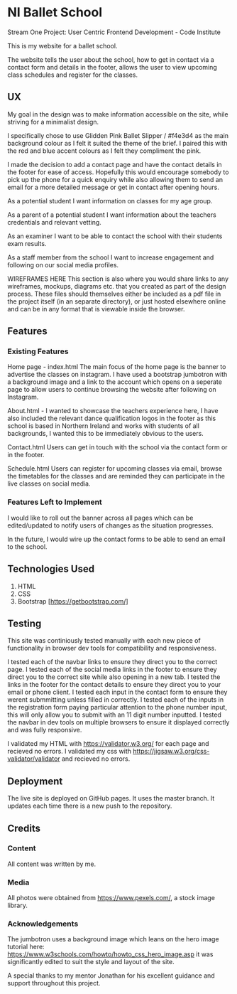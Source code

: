 

# NI Ballet School
Stream One Project: User Centric Frontend Development - Code Institute 

This is my website for a ballet school. 

The website tells the user about the school, how to get in contact via a contact form and details in the footer, 
allows the user to view upcoming class schedules and register for the classes.

 
## UX

My goal in the design was to make information accessible on the site, while striving for a minimalist design.

I specifically chose to use Glidden Pink Ballet Slipper / #f4e3d4 as the main background colour as I felt it suited the theme of the brief.
I paired this with the red and blue accent colours as I felt they compliment the pink.

I made the decision to add a contact page and have the contact details in the footer for ease of access. 
Hopefully this would encourage somebody to pick up the phone for a quick enquiry while also allowing them to send an email for a more detailed message or get in contact after opening hours.

As a potential student I want information on classes for my age group.

As a parent of a potential student I want information about the teachers credentials and relevant vetting.

As an examiner I want to be able to contact the school with their students exam results.

As a staff member from the school I want to increase engagement and following on our social media profiles.


WIREFRAMES HERE
This section is also where you would share links to any wireframes, mockups, diagrams etc. that you created as part of the design process. These files should themselves either be included as a pdf file in the project itself (in an separate directory), or just hosted elsewhere online and can be in any format that is viewable inside the browser.

## Features

### Existing Features

Home page - index.html The main focus of the home page is the banner to advertise the classes on instagram. 
I have used a bootstrap jumbotron with a background image and a link to the account which opens on a seperate page to allow users to continue browsing the website after following on Instagram.

About.html - I wanted to showcase the teachers experience here, I have also included the relevant dance qualification logos in the footer as this school is based in Northern Ireland and works with students of all backgrounds, 
I wanted this to be immediately obvious to the users.

Contact.html Users can get in touch with the school via the contact form or in the footer.

Schedule.html Users can register for upcoming classes via email, browse the timetables for the classes and are reminded they can participate in the live classes on social media.


### Features Left to Implement

I would like to roll out the banner across all pages which can be edited/updated to notify users of changes as the situation progresses. 


In the future, I would wire up the contact forms to be able to send an email to the school. 

## Technologies Used

1. HTML
2. CSS
3. Bootstrap [https://getbootstrap.com/]

## Testing

This site was continiously tested manually with each new piece of functionality in browser dev tools for compatibility and responsiveness.

I tested each of the navbar links to ensure they direct you to the correct page.
I tested each of the social media links in the footer to ensure they direct you to the correct site while also opening in a new tab.
I tested the links in the footer for the contact details to ensure they direct you to your email or phone client.
I tested each input in the contact form to ensure they werent submmitting unless filled in correctly.
I tested each of the inputs in the registration form paying particular attention to the phone number input, this will only allow you to submit with an 11 digit number  inputted.
I tested the navbar in dev tools on multiple browsers to ensure it displayed correctly and was fully responsive.

I validated my HTML with https://validator.w3.org/ for each page and recieved no errors.
I validated my css with https://jigsaw.w3.org/css-validator/validator and recieved no errors.

## Deployment

The live site is deployed on GitHub pages. It uses the master branch. It updates each time there is a new push to the repository.


## Credits

### Content
All content was written by me.

### Media
All photos were obtained from https://www.pexels.com/, a stock image library.

### Acknowledgements

The jumbotron uses a background image which leans on the hero image tutorial here: https://www.w3schools.com/howto/howto_css_hero_image.asp it was significantly edited to suit the style and layout of the site.

A special thanks to my mentor Jonathan for his excellent guidance and support throughout this project. 